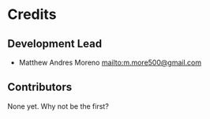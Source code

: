 # Credits

## Development Lead

* Matthew Andres Moreno <mailto:m.more500@gmail.com>

## Contributors

None yet. Why not be the first?
